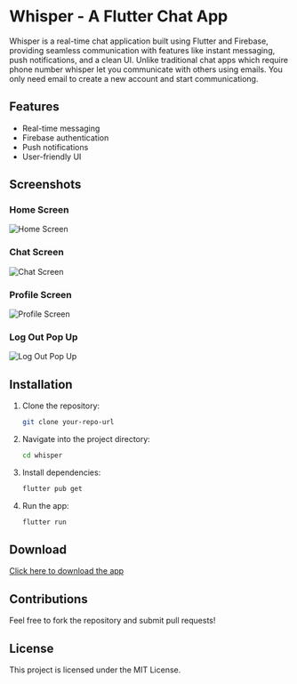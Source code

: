 # Whisper - A Flutter Chat App

Whisper is a real-time chat application built using Flutter and Firebase, providing seamless communication with features like instant messaging, push notifications, and a clean UI.
Unlike traditional chat apps which require phone number whisper let you communicate with others using emails. You only need email to create a new account and start communicationg. 

## Features
- Real-time messaging
- Firebase authentication
- Push notifications
- User-friendly UI

## Screenshots

### Home Screen
![Home Screen](screenshots/homescreen.jpeg)

### Chat Screen
![Chat Screen](screenshots/chatscreen.jpeg)

### Profile Screen
![Profile Screen](screenshots/profilepage.jpeg)

### Log Out Pop Up
![Log Out Pop Up](screenshots/logoutpopup.jpeg)

## Installation
1. Clone the repository:
   ```bash
   git clone your-repo-url
   ```
2. Navigate into the project directory:
   ```bash
   cd whisper
   ```
3. Install dependencies:
   ```bash
   flutter pub get
   ```
4. Run the app:
   ```bash
   flutter run
   ```

## Download
[Click here to download the app](https://drive.google.com/file/d/1LrOmsqKxQYQ3HEao-hSVT9RypfMMzYRS/view?usp=sharing)

## Contributions
Feel free to fork the repository and submit pull requests!

## License
This project is licensed under the MIT License.

